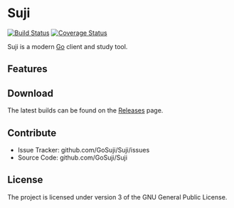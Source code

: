 # Suji

[![Build Status](https://travis-ci.org/GoSuji/Suji.png?branch=master)](https://travis-ci.org/GoSuji/Suji) [![Coverage Status](https://coveralls.io/repos/github/GoSuji/Suji/badge.png?branch=master)](https://coveralls.io/github/GoSuji/Suji?branch=master)

Suji is a modern [Go](https://en.wikipedia.org/wiki/Go_(game)) client and study tool.

## Features



## Download

The latest builds can be found on the [Releases](https://github.com/GoSuji/Suji/releases) page.

## Contribute

- Issue Tracker: github.com/GoSuji/Suji/issues
- Source Code: github.com/GoSuji/Suji

## License

The project is licensed under version 3 of the GNU General Public License.
